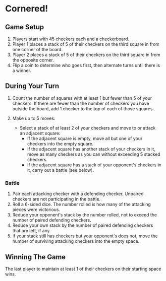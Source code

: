 # Cornered!

## Game Setup

1. Players start with 45 checkers each and a checkerboard.
2. Player 1 places a stack of 5 of their checkers on the third square in from one corner of the board.
3. Player 2 places a stack of 5 of their checkers on the third square in from the opposite corner.
4. Flip a coin to determine who goes first, then alternate turns until there is a winner.

## During Your Turn

1. Count the number of squares with at least 1 but fewer than 5 of your checkers. If there are fewer than the number of checkers you have outside the board, add 1 checker to the top of each of those squares.
2. Make up to 5 moves:

   - Select a stack of at least 2 of your checkers and move to or attack an adjacent square:
     - If the adjacent square is empty, move all but one of your checkers into the empty square.
     - If the adjacent square has another stack of your checkers in it, move as many checkers as you can without exceeding 5 stacked checkers.
     - If the adjacent square has a stack of your opponent's checkers in it, carry out a battle (see below).

### Battle

1. Pair each attacking checker with a defending checker. Unpaired checkers are not participating in the battle.
2. Roll a 6-sided dice. The number rolled is how many of the attacking pieces were victorious.
3. Reduce your opponent's stack by the number rolled, not to exceed the number of paired defending checkers.
4. Reduce your own stack by the number of paired defending checkers that are left, if any.
5. If your stack still has checkers but your opponent's does not, move the number of surviving attacking checkers into the empty space.

## Winning The Game

The last player to maintain at least 1 of their checkers on their starting space wins.
